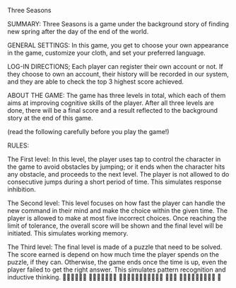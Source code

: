 Three Seasons

SUMMARY:
Three Seasons is a game under the background story of finding new spring after the day of the end
of the world.

GENERAL SETTINGS:
In this game, you get to choose your own appearance in the game, customize your cloth, and set your
preferred language.

LOG-IN DIRECTIONS;
Each player can register their own account or not. If they choose to own an account, their history
will be recorded in our system, and they are able to check the top 3 highest score achieved.

ABOUT THE GAME:
The game has three levels in total, which each of them aims at improving cognitive skills of the
player. After all three levels are done, there will be a final score and a result reflected to the
background story at the end of this game.

(read the following carefully before you play the game!)

RULES:

The First level:
In this level, the player uses tap to control the character in the game to avoid obstacles by
jumping; or it ends when the character hits any obstacle, and proceeds to the next level. The player
is not allowed to do consecutive jumps during a short period of time.
This simulates response inhibition.

The Second level:
This level focuses on how fast the player can handle the new command in their mind and make the
choice within the given time. The player is allowed to make at most five incorrect choices. Once
reaching the limit of tolerance, the overall score will be shown and the final level will be
initiated.
This simulates working memory.

The Third level:
The final level is made of a puzzle that need to be solved. The score earned is depend on how much time the
player spends on the puzzle, if they can. Otherwise, the game ends once the time is up, even
the player failed to get the right answer.
This simulates pattern recognition and inductive thinking. 􏰱􏰂􏰰􏱊􏰻􏰯 􏰷􏰯􏰶􏰶􏰆􏰴􏰃 􏰴􏰆􏱌􏰳􏰇􏰃􏰂􏰶􏰂􏰳􏰃 􏰯􏰃􏱉 􏰂􏰃􏱉􏱊􏱌􏰶􏰂􏰸􏰆 􏰶
